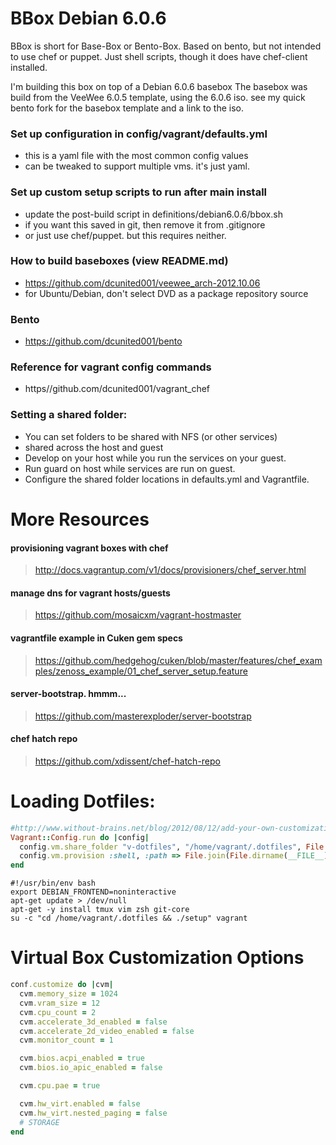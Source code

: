 BBox Debian 6.0.6
==============
BBox is short for Base-Box or Bento-Box.  Based on bento,
but not intended to use chef or puppet.  Just shell scripts,
though it does have chef-client installed.

I'm building this box on top of a Debian 6.0.6 basebox
The basebox was build from the VeeWee 6.0.5 template,
using the 6.0.6 iso.  see my quick bento fork for the
basebox template and a link to the iso.

### Set up configuration in config/vagrant/defaults.yml
- this is a yaml file with the most common config values
- can be tweaked to support multiple vms.  it's just yaml.

### Set up custom setup scripts to run after main install
- update the post-build script in definitions/debian6.0.6/bbox.sh
- if you want this saved in git, then remove it from .gitignore
- or just use chef/puppet.  but this requires neither.

### How to build baseboxes (view README.md)
- https://github.com/dcunited001/veewee_arch-2012.10.06
- for Ubuntu/Debian, don't select DVD as a package repository source

### Bento
- https://github.com/dcunited001/bento

### Reference for vagrant config commands
- https//github.com/dcunited001/vagrant_chef

### Setting a shared folder:
- You can set folders to be shared with NFS (or other services)
- shared across the host and guest
- Develop on your host while you run the services on your guest.
- Run guard on host while services are run on guest.
- Configure the shared folder locations in defaults.yml and Vagrantfile.

More Resources
==============

#### provisioning vagrant boxes with chef
> http://docs.vagrantup.com/v1/docs/provisioners/chef_server.html

#### manage dns for vagrant hosts/guests
> https://github.com/mosaicxm/vagrant-hostmaster

#### vagrantfile example in Cuken gem specs
> https://github.com/hedgehog/cuken/blob/master/features/chef_examples/zenoss_example/01_chef_server_setup.feature

#### server-bootstrap. hmmm...
> https://github.com/masterexploder/server-bootstrap

#### chef hatch repo
> https://github.com/xdissent/chef-hatch-repo

Loading Dotfiles:
=================

```ruby
#http://www.without-brains.net/blog/2012/08/12/add-your-own-customization-to-vagrant-boxes/
Vagrant::Config.run do |config|
  config.vm.share_folder "v-dotfiles", "/home/vagrant/.dotfiles", File.expand_path("~/.dotfiles")
  config.vm.provision :shell, :path => File.join(File.dirname(__FILE__), "scripts", "provision")
end
```

```shell
#!/usr/bin/env bash
export DEBIAN_FRONTEND=noninteractive
apt-get update > /dev/null
apt-get -y install tmux vim zsh git-core
su -c "cd /home/vagrant/.dotfiles && ./setup" vagrant
```

Virtual Box Customization Options
=================================

```ruby
conf.customize do |cvm|
  cvm.memory_size = 1024
  cvm.vram_size = 12
  cvm.cpu_count = 2
  cvm.accelerate_3d_enabled = false
  cvm.accelerate_2d_video_enabled = false
  cvm.monitor_count = 1

  cvm.bios.acpi_enabled = true
  cvm.bios.io_apic_enabled = false

  cvm.cpu.pae = true

  cvm.hw_virt.enabled = false
  cvm.hw_virt.nested_paging = false
  # STORAGE
end
```
